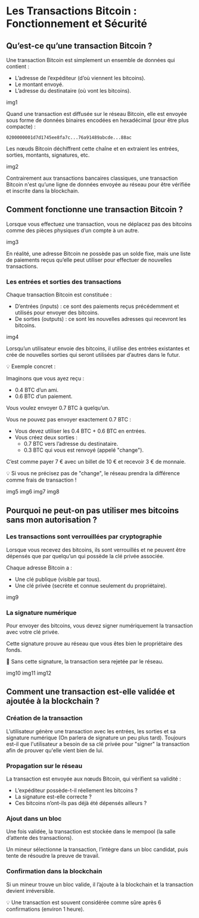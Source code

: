# Les Transactions Bitcoin : Fonctionnement et Sécurité

## Qu’est-ce qu’une transaction Bitcoin ?

Une transaction Bitcoin est simplement un ensemble de données qui contient :

- L’adresse de l’expéditeur (d’où viennent les bitcoins).
- Le montant envoyé.
- L’adresse du destinataire (où vont les bitcoins).

img1

Quand une transaction est diffusée sur le réseau Bitcoin, elle est envoyée sous forme de données binaires encodées en hexadécimal (pour être plus compacte) :

```
0200000001d7d1745ee8fa7c...76a91489abcde...88ac
```

Les nœuds Bitcoin déchiffrent cette chaîne et en extraient les entrées, sorties, montants, signatures, etc.

img2

Contrairement aux transactions bancaires classiques, une transaction Bitcoin n'est qu’une ligne de données envoyée au réseau pour être vérifiée et inscrite dans la blockchain.

## Comment fonctionne une transaction Bitcoin ?

Lorsque vous effectuez une transaction, vous ne déplacez pas des bitcoins comme des pièces physiques d’un compte à un autre.

img3

En réalité, une adresse Bitcoin ne possède pas un solde fixe, mais une liste de paiements reçus qu’elle peut utiliser pour effectuer de nouvelles transactions.

### Les entrées et sorties des transactions

Chaque transaction Bitcoin est constituée :

- D’entrées (inputs) : ce sont des paiements reçus précédemment et utilisés pour envoyer des bitcoins.
- De sorties (outputs) : ce sont les nouvelles adresses qui recevront les bitcoins.

img4

Lorsqu’un utilisateur envoie des bitcoins, il utilise des entrées existantes et crée de nouvelles sorties qui seront utilisées par d’autres dans le futur.

💡 Exemple concret :

Imaginons que vous ayez reçu :
- 0.4 BTC d’un ami.
- 0.6 BTC d’un paiement.

Vous voulez envoyer 0.7 BTC à quelqu’un.

Vous ne pouvez pas envoyer exactement 0.7 BTC :
- Vous devez utiliser les 0.4 BTC + 0.6 BTC en entrées.
- Vous créez deux sorties :
    - 0.7 BTC vers l’adresse du destinataire.
    - 0.3 BTC qui vous est renvoyé (appelé "change").

C’est comme payer 7 € avec un billet de 10 € et recevoir 3 € de monnaie.

💡 Si vous ne précisez pas de "change", le réseau prendra la différence comme frais de transaction !

img5
img6 
img7
img8


## Pourquoi ne peut-on pas utiliser mes bitcoins sans mon autorisation ?

### Les transactions sont verrouillées par cryptographie

Lorsque vous recevez des bitcoins, ils sont verrouillés et ne peuvent être dépensés que par quelqu’un qui possède la clé privée associée.

Chaque adresse Bitcoin a :

- Une clé publique (visible par tous).
- Une clé privée (secrète et connue seulement du propriétaire).

img9

### La signature numérique

Pour envoyer des bitcoins, vous devez signer numériquement la transaction avec votre clé privée.

Cette signature prouve au réseau que vous êtes bien le propriétaire des fonds.

🚫 Sans cette signature, la transaction sera rejetée par le réseau.

img10
img11
img12

## Comment une transaction est-elle validée et ajoutée à la blockchain ?

### Création de la transaction

L’utilisateur génère une transaction avec les entrées, les sorties et sa signature numérique (On parlera de signature un peu plus tard). Toujours est-il que l'utilisateur a besoin de sa clé privée pour "signer" la transaction afin de prouver qu'elle vient bien de lui.

### Propagation sur le réseau

La transaction est envoyée aux nœuds Bitcoin, qui vérifient sa validité :
- L’expéditeur possède-t-il réellement les bitcoins ?
- La signature est-elle correcte ?
- Ces bitcoins n’ont-ils pas déjà été dépensés ailleurs ?

### Ajout dans un bloc

Une fois validée, la transaction est stockée dans le mempool (la salle d’attente des transactions).

Un mineur sélectionne la transaction, l’intègre dans un bloc candidat, puis tente de résoudre la preuve de travail.

### Confirmation dans la blockchain

Si un mineur trouve un bloc valide, il l’ajoute à la blockchain et la transaction devient irréversible.

💡 Une transaction est souvent considérée comme sûre après 6 confirmations (environ 1 heure).